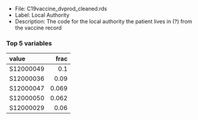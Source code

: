 

* File: C19vaccine_dvprod_cleaned.rds
* Label: Local Authority
* Description: The code for the local authority the patient lives in (?) from the vaccine record

### Top 5 variables
| value     |   frac |
|:----------|-------:|
| S12000049 |  0.1   |
| S12000036 |  0.09  |
| S12000047 |  0.069 |
| S12000050 |  0.062 |
| S12000029 |  0.06  |
        